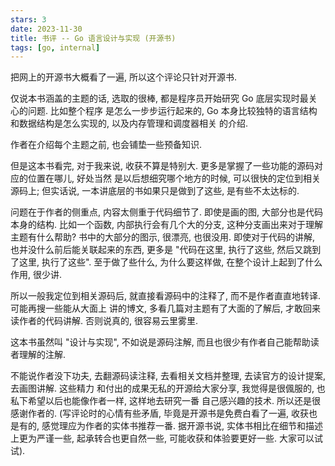 ```yaml
---
stars: 3
date: 2023-11-30
title: 书评 -- Go 语言设计与实现 (开源书)
tags: [go, internal]
---
```


把网上的开源书大概看了一遍, 所以这个评论只针对开源书.

仅说本书涵盖的主题的话, 选取的很棒, 都是程序员开始研究 Go 底层实现时最关心的问题. 比如整个程序
是怎么一步步运行起来的, Go 本身比较独特的语言结构和数据结构是怎么实现的, 以及内存管理和调度器相关
的介绍.

作者在介绍每个主题之前, 也会铺垫一些预备知识.

但是这本书看完, 对于我来说, 收获不算是特别大. 更多是掌握了一些功能的源码对应的位置在哪儿, 好处当然
是以后想细究哪个地方的时候, 可以很快的定位到相关源码上; 但实话说, 一本讲底层的书如果只是做到了这些,
是有些不太达标的.

问题在于作者的侧重点, 内容太侧重于代码细节了. 即使是画的图, 大部分也是代码本身的结构. 比如一个函数,
内部执行会有几个大的分支, 这种分支画出来对于理解主题有什么帮助? 书中的大部分的图示, 很漂亮, 也很没用.
即使对于代码的讲解, 也并没什么前后能关联起来的东西, 更多是 "代码在这里, 执行了这些, 然后又跳到
了这里, 执行了这些". 至于做了些什么, 为什么要这样做, 在整个设计上起到了什么作用, 很少讲.

所以一般我定位到相关源码后, 就直接看源码中的注释了, 而不是作者直直地转译. 可能再搜一些能从大面上
讲的博文, 多看几篇对主题有了大面的了解后, 才敢回来读作者的代码讲解. 否则说真的, 很容易云里雾里.

这本书虽然叫 "设计与实现", 不如说是源码注解, 而且也很少有作者自己能帮助读者理解的注解.

不能说作者没下功夫, 去翻源码读注释, 去看相关文档并整理, 去读官方的设计提案, 去画图讲解. 这些精力
和付出的成果无私的开源给大家分享, 我觉得是很偑服的, 也私下希望以后也能像作者一样, 这样地去研究一番
自己感兴趣的技术. 所以还是很感谢作者的. (写评论时的心情有些矛盾, 毕竟是开源书是免费白看了一遍,
收获也是有的, 感觉理应为作者的实体书推荐一番. 据开源书说, 实体书相比在细节和描述上更为严谨一些,
起承转合也更自然一些, 可能收获和体验要更好一些. 大家可以试试).

